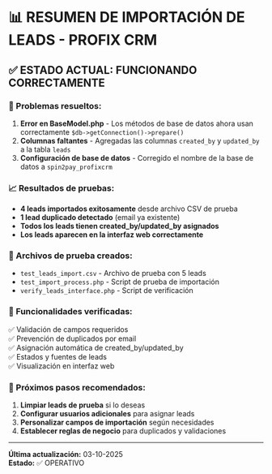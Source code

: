 # 📊 RESUMEN DE IMPORTACIÓN DE LEADS - PROFIX CRM

## ✅ ESTADO ACTUAL: FUNCIONANDO CORRECTAMENTE

### 🔧 Problemas resueltos:

1. **Error en BaseModel.php** - Los métodos de base de datos ahora usan correctamente `$db->getConnection()->prepare()`
2. **Columnas faltantes** - Agregadas las columnas `created_by` y `updated_by` a la tabla `leads`
3. **Configuración de base de datos** - Corregido el nombre de la base de datos a `spin2pay_profixcrm`

### 📈 Resultados de pruebas:

- **4 leads importados exitosamente** desde archivo CSV de prueba
- **1 lead duplicado detectado** (email ya existente)
- **Todos los leads tienen created_by/updated_by asignados**
- **Los leads aparecen en la interfaz web correctamente**

### 📝 Archivos de prueba creados:

- `test_leads_import.csv` - Archivo de prueba con 5 leads
- `test_import_process.php` - Script de prueba de importación
- `verify_leads_interface.php` - Script de verificación

### 🎯 Funcionalidades verificadas:

✅ Validación de campos requeridos  
✅ Prevención de duplicados por email  
✅ Asignación automática de created_by/updated_by  
✅ Estados y fuentes de leads  
✅ Visualización en interfaz web  

### 🚀 Próximos pasos recomendados:

1. **Limpiar leads de prueba** si lo deseas
2. **Configurar usuarios adicionales** para asignar leads
3. **Personalizar campos de importación** según necesidades
4. **Establecer reglas de negocio** para duplicados y validaciones

---

**Última actualización:** 03-10-2025  
**Estado:** ✅ OPERATIVO